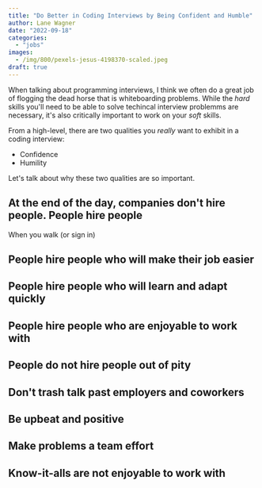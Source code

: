 ```yaml
---
title: "Do Better in Coding Interviews by Being Confident and Humble"
author: Lane Wagner
date: "2022-09-18"
categories: 
  - "jobs"
images:
  - /img/800/pexels-jesus-4198370-scaled.jpeg
draft: true
---
```


When talking about programming interviews, I think we often do a great job of flogging the dead horse that is whiteboarding problems. While the *hard* skills you'll need to be able to solve techincal interview problemms are necessary, it's also critically important to work on your *soft* skills.

From a high-level, there are two qualities you *really* want to exhibit in a coding interview:

* Confidence
* Humility

Let's talk about why these two qualities are so important.

## At the end of the day, companies don't hire people. People hire people

When you walk (or sign in)

## People hire people who will make their job easier

## People hire people who will learn and adapt quickly

## People hire people who are enjoyable to work with

## People do not hire people out of pity

## Don't trash talk past employers and coworkers

## Be upbeat and positive

## Make problems a team effort

## Know-it-alls are not enjoyable to work with 
